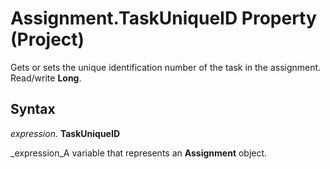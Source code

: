 
# Assignment.TaskUniqueID Property (Project)

Gets or sets the unique identification number of the task in the assignment. Read/write  **Long**.


## Syntax

 _expression_. **TaskUniqueID**

 _expression_A variable that represents an  **Assignment** object.


